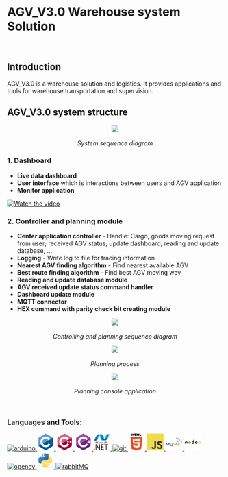 # AGV_V3.0 Warehouse system Solution

<br />

## Introduction

AGV_V3.0 is a warehouse solution and logistics. It provides applications and tools for warehouse transportation and supervision.

## AGV_V3.0 system structure
<!-- ![system_structure](https://i.imgur.com/muqNsgX.pnghttps://i.imgur.com/muqNsgX.png) -->

<p align="center">
  <img src="https://i.imgur.com/wmu5PqV.png" />
</p>
<p align="center">
    <em>System sequence diagram</em>
</p>

### 1. Dashboard

* **Live data dashboard**
* **User interface** which is interactions between users and AGV application
* **Monitor application**

[![Watch the video](https://i.imgur.com/VYz3cjG.png)](https://youtu.be/d8McS9fE4w4)

### 2. Controller and planning module

* **Center application controller** - Handle: Cargo, goods moving request from user; received AGV status; update dashboard; reading and update database, ...
* **Logging** - Write log to file for tracing information
* **Nearest AGV finding algorithm** - Find nearest available AGV
* **Best route finding algorithm** - Find best AGV moving way
* **Reading and update database module**
* **AGV received update status command handler**
* **Dashboard update module**
* **MQTT connector**
* **HEX command with parity check bit creating module**

<p align="center">
  <img src="https://i.imgur.com/EpHNAb7.png" />
</p>
<p align="center">
    <em>Controlling and planning sequence diagram</em>
</p>

<p align="center">
  <img src="https://i.imgur.com/MS0Opxu.png" />
</p>
<p align="center">
    <em>Planning process</em>
</p>

<p align="center">
  <img src="https://i.imgur.com/yvP3bC2.png" />
</p>
<p align="center">
    <em>Planning console application</em>
</p>




<br />
<div>
<h3 align="left">Languages and Tools:</h3>
<p align="left"> <a href="https://www.arduino.cc/" target="_blank"> <img src="https://cdn.worldvectorlogo.com/logos/arduino-1.svg" alt="arduino" width="40" height="40"/> </a> <a href="https://www.cprogramming.com/" target="_blank"> <img src="https://raw.githubusercontent.com/devicons/devicon/master/icons/c/c-original.svg" alt="c" width="40" height="40"/> </a> <a href="https://www.w3schools.com/cpp/" target="_blank"> <img src="https://raw.githubusercontent.com/devicons/devicon/master/icons/cplusplus/cplusplus-original.svg" alt="cplusplus" width="40" height="40"/> </a> <a href="https://www.w3schools.com/cs/" target="_blank"> <img src="https://raw.githubusercontent.com/devicons/devicon/master/icons/csharp/csharp-original.svg" alt="csharp" width="40" height="40"/> </a> <a href="https://dotnet.microsoft.com/" target="_blank"> <img src="https://raw.githubusercontent.com/devicons/devicon/master/icons/dot-net/dot-net-original-wordmark.svg" alt="dotnet" width="40" height="40"/> </a> <a href="https://git-scm.com/" target="_blank"> <img src="https://www.vectorlogo.zone/logos/git-scm/git-scm-icon.svg" alt="git" width="40" height="40"/> </a> <a href="https://www.w3.org/html/" target="_blank"> <img src="https://raw.githubusercontent.com/devicons/devicon/master/icons/html5/html5-original-wordmark.svg" alt="html5" width="40" height="40"/> </a> <a href="https://developer.mozilla.org/en-US/docs/Web/JavaScript" target="_blank"> <img src="https://raw.githubusercontent.com/devicons/devicon/master/icons/javascript/javascript-original.svg" alt="javascript" width="40" height="40"/> </a> <a href="https://www.mysql.com/" target="_blank"> <img src="https://raw.githubusercontent.com/devicons/devicon/master/icons/mysql/mysql-original-wordmark.svg" alt="mysql" width="40" height="40"/> </a> <a href="https://nodejs.org" target="_blank"> <img src="https://raw.githubusercontent.com/devicons/devicon/master/icons/nodejs/nodejs-original-wordmark.svg" alt="nodejs" width="40" height="40"/> </a> <a href="https://opencv.org/" target="_blank"> <img src="https://www.vectorlogo.zone/logos/opencv/opencv-icon.svg" alt="opencv" width="40" height="40"/> </a> <a href="https://www.python.org" target="_blank"> <img src="https://raw.githubusercontent.com/devicons/devicon/master/icons/python/python-original.svg" alt="python" width="40" height="40"/> </a> <a href="https://www.rabbitmq.com" target="_blank"> <img src="https://www.vectorlogo.zone/logos/rabbitmq/rabbitmq-icon.svg" alt="rabbitMQ" width="40" height="40"/> </a> </p>
</div>
